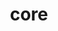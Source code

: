 ---
category: 4-letters
denotation: null
name: core
reference_link: https://www.etymonline.com/word/core
root_language: null
root_name: null
title: core
type: free
word_sums:
- respelling: core
  sum: 'Core + '
---